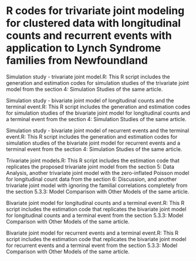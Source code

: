 # R codes for trivariate joint modeling for clustered data with longitudinal counts and recurrent events with application to Lynch Syndrome families from Newfoundland

Simulation study - trivariate joint model.R: This R script includes the generation and estimation codes for simulation studies of the trivariate joint model from the section 4: Simulation Studies of the same article.

Simulation study - bivariate joint model of longitudinal counts and the terminal event.R: This R script includes the generation and estimation codes for simulation studies of the bivariate joint model for longitudinal counts and a terminal event from the section 4: Simulation Studies of the same article.

Simulation study - bivariate joint model of recurrent events and the terminal event.R: This R script includes the generation and estimation codes for simulation studies of the bivariate joint model for recurrent events and a terminal event from the section 4: Simulation Studies of the same article.

Trivariate joint models.R: This R script includes the estimation code that replicates the proposed trivariate joint model from the section 5: Data Analysis, another trivariate joint model with the zero-inflated Poisson model for longitudinal count data from the section 6: Discussion, and another trivariate joint model with ignoring the familial correlations completely from the section 5.3.3: Model Comparison with Other Models of the same article. 

Bivariate joint model for longitudinal counts and a terminal event.R: This R script includes the estimation code that replicates the bivariate joint model for longitudinal counts and a terminal event from the section 5.3.3: Model Comparison with Other Models of the same article.

Bivariate joint model for recurrent events and a terminal event.R: This R script includes the estimation code that replicates the bivariate joint model for recurrent events and a terminal event from the section 5.3.3: Model Comparison with Other Models of the same article.
